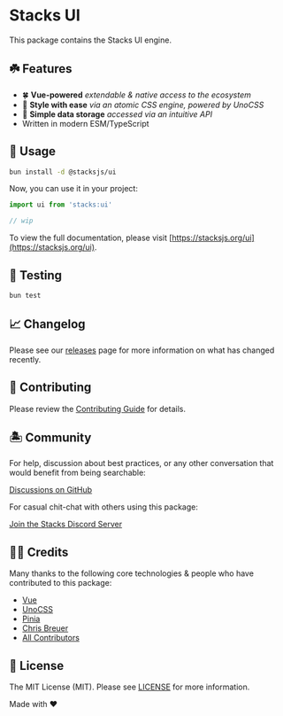 # Stacks UI

This package contains the Stacks UI engine.

## ☘️ Features

- 🍀 **Vue-powered** _extendable & native access to the ecosystem_
- 🎨 **Style with ease** _via an atomic CSS engine, powered by UnoCSS_
- 🍍 **Simple data storage** _accessed via an intuitive API_
- Written in modern ESM/TypeScript

## 🤖 Usage

```bash
bun install -d @stacksjs/ui
```

Now, you can use it in your project:

```js
import ui from 'stacks:ui'

// wip
```

To view the full documentation, please visit [https://stacksjs.org/ui](https://stacksjs.org/ui).

## 🧪 Testing

```bash
bun test
```

## 📈 Changelog

Please see our [releases](https://github.com/stacksjs/stacks/releases) page for more information on what has changed recently.

## 🚜 Contributing

Please review the [Contributing Guide](https://github.com/stacksjs/contributing) for details.

## 🏝 Community

For help, discussion about best practices, or any other conversation that would benefit from being searchable:

[Discussions on GitHub](https://github.com/stacksjs/stacks/discussions)

For casual chit-chat with others using this package:

[Join the Stacks Discord Server](https://discord.gg/stacksjs)

## 🙏🏼 Credits

Many thanks to the following core technologies & people who have contributed to this package:

- [Vue](https://vuejs.org)
- [UnoCSS](https://github.com/unocss/unocss)
- [Pinia](https://pinia.vuejs.org)
- [Chris Breuer](https://github.com/chrisbbreuer)
- [All Contributors](../../contributors)

## 📄 License

The MIT License (MIT). Please see [LICENSE](https://github.com/stacksjs/stacks/tree/main/LICENSE.md) for more information.

Made with ❤️
